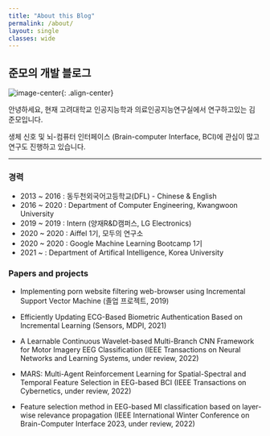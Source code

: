 ```yaml
---
title: "About this Blog"
permalink: /about/
layout: single
classes: wide
---
```


## 준모의 개발 블로그

![image-center](https://user-images.githubusercontent.com/40979215/204950226-c40cb0de-0879-41b1-b7d4-82be0dde84d0.jpg){: .align-center}


안녕하세요, 현재 고려대학교 인공지능학과 의료인공지능연구실에서 연구하고있는 김준모입니다.

생체 신호 및 뇌-컴퓨터 인터페이스 (Brain-computer Interface, BCI)에 관심이 많고 연구도 진행하고 있습니다.

***

### 경력
- 2013 ~ 2016   : 동두천외국어고등학교(DFL) - Chinese & English
- 2016 ~ 2020   : Department of Computer Engineering, Kwangwoon University
- 2019 ~ 2019   : Intern (양재R&D캠퍼스, LG Electronics)
- 2020 ~ 2020	: Aiffel 1기, 모두의 연구소
- 2020 ~ 2020	: Google Machine Learning Bootcamp 1기
- 2021 ~ 	    : Department of Artifical Intelligence, Korea University

### Papers and projects

- Implementing porn website filtering web-browser using Incremental Support Vector Machine (졸업 프로젝트, 2019)

- Efficiently Updating ECG-Based Biometric Authentication Based on Incremental Learning (Sensors, MDPI, 2021)

- A Learnable Continuous Wavelet-based
Multi-Branch CNN Framework for Motor Imagery
EEG Classification (IEEE Transactions on Neural Networks and Learning Systems, under review, 2022)

- MARS: Multi-Agent Reinforcement Learning for
Spatial-Spectral and Temporal Feature Selection
in EEG-based BCI (IEEE Transactions on Cybernetics, under review, 2022)

- Feature selection method in EEG-based MI classification based on layer-wise relevance propagation (IEEE International Winter Conference on Brain-Computer Interface 2023, under review, 2022)
